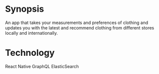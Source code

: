 # Synopsis

An app that takes your measurements and preferences of clothing and updates you with the latest and recommend clothing from different stores locally and internationally.

# Technology

React Native
GraphQL
ElasticSearch
